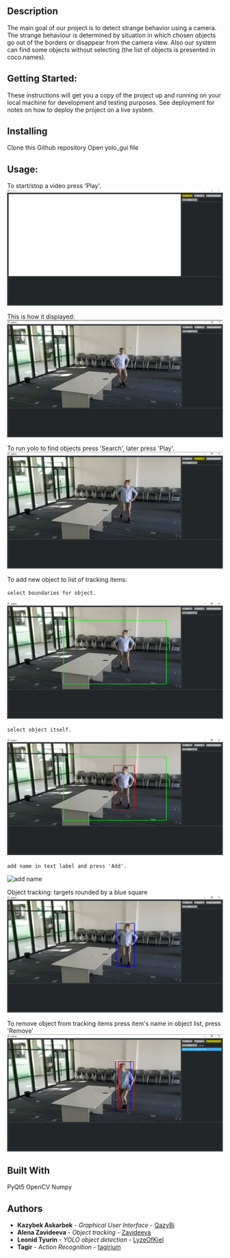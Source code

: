 ## Description
The main goal of our project is to detect strange behavior using a camera. The strange behaviour is determined by situation in which chosen objects go out of the borders or disappear from the camera view. Also our system can find some objects without selecting (the list of objects is presented in coco.names).
	
## Getting Started:
These instructions will get you a copy of the project up and running on your local machine for development and testing purposes. See deployment for notes on how to deploy the project on a live system.

## Installing

Clone this Github repository
Open yolo_gui file

## Usage:

To start/stop a video press 'Play'.
![main menu](https://github.com/zavideeva/Strange-Behaviour/blob/master/screenshots/main_menu.jpg)

This is how it displayed:
![video started](https://github.com/zavideeva/Strange-Behaviour/blob/master/screenshots/video_started.jpg)

To run yolo to find objects press 'Search', later press 'Play'.
![search](https://github.com/zavideeva/Strange-Behaviour/blob/master/screenshots/search_objects.jpg)


To add new object to list of tracking items: 

	select boundaries for object. 
![select boundaries](https://github.com/zavideeva/Strange-Behaviour/blob/master/screenshots/set_border.jpg)

	select object itself. 
![select target](https://github.com/zavideeva/Strange-Behaviour/blob/master/screenshots/select_target.jpg)

	add name in text label and press 'Add'.
![add name](https://github.com/zavideeva/Strange-Behaviour/blob/master/screenshots/add_name.jpg)

Object tracking: targets rounded by a blue square
![target detected](https://github.com/zavideeva/Strange-Behaviour/blob/master/screenshots/target_detected.jpg)

To remove object from tracking items press item's name in object list, press 'Remove'
![remove target](https://github.com/zavideeva/Strange-Behaviour/blob/master/screenshots/remove_selected.jpg)

## Built With
PyQt5
OpenCV
Numpy
## Authors

* **Kazybek Askarbek** - *Graphical User Interface* - [QazyBi](https://github.com/QazyBi)
* **Alena Zavideeva** - *Object tracking* - [Zavideeva](https://github.com/zavideeva)
* **Leonid Tyurin** - *YOLO object detection* - [LyzeOfKiel](https://github.com/LyzeOfKiel)
* **Tagir** - *Action Recognition* - [tagirium](https://github.com/tagirium)


